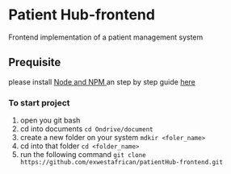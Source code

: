 # Patient Hub-frontend
Frontend implementation of a patient management system

## Prequisite 
please install [Node and NPM ](https://nodejs.org/en/download/) an step by step guide [here](https://phoenixnap.com/kb/install-node-js-npm-on-windows)

### To start project 
 1. open you git bash
 2. cd into documents `cd Ondrive/document`
 3. create a new folder on your system  `mdkir <foler_name>`
 4. cd into that folder `cd <folder_name>`
 5. run the following command `git clone https://github.com/exwestafrican/patientHub-frontend.git`
 
